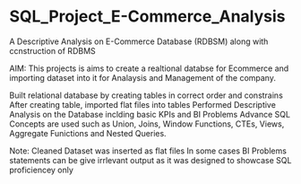# SQL_Project_E-Commerce_Analysis
A Descriptive Analysis on E-Commerce Database (RDBSM) along with ccnstruction of RDBMS


AIM: This projects is aims to create a realtional databse for Ecommerce and importing dataset into it for Analaysis and Management of the company.

Built relational database by creating tables in correct order and constrains
After creating table, imported flat files into tables
Performed Descriptive Analysis on the Database inclding basic KPIs and BI Problems
Advance SQL Concepts are used such as Union, Joins, Window Functions, CTEs, Views, Aggregate Funictions and Nested Queries.

Note: Cleaned Dataset was inserted as flat files
      In some cases BI Problems statements can be give irrlevant output as it was designed to showcase SQL proficiencey only
